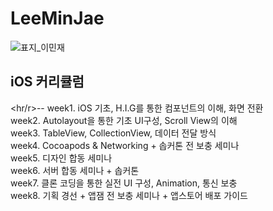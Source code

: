# LeeMinJae
![표지_이민재](https://user-images.githubusercontent.com/60260284/113490332-3403bc80-9504-11eb-9943-b4b4c09c7a19.png)

## iOS 커리큘럼
<hr/r>--
week1. iOS 기초, H.I.G를 통한 컴포넌트의 이해, 화면 전환   
week2. Autolayout을 통한 기초 UI구성, Scroll View의 이해   
week3. TableView, CollectionView, 데이터 전달 방식   
week4. Cocoapods & Networking + 솝커톤 전 보충 세미나   
week5. 디자인 합동 세미나   
week6. 서버 합동 세미나 + 솝커톤   
week7. 클론 코딩을 통한 실전 UI 구성, Animation, 통신 보충   
week8. 기획 경선 + 앱잼 전 보충 세미나 + 앱스토어 배포 가이드   
